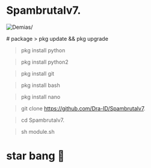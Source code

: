 # Spambrutalv7.
<p align=left> <img src=https://komarev.com/ghpvc/?username=spambrutal alt=Demias/> </p>
# package
> pkg update && pkg upgrade 

> pkg install python

> pkg install python2

> pkg install git

> pkg install bash

> pkg install nano 

> git clone https://github.com/Dra-ID/Spambrutalv7.

> cd Spambrutalv7.

> sh module.sh

# star bang 👋
